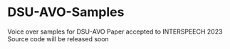 # DSU-AVO-Samples
Voice over samples for DSU-AVO 
Paper accepted to INTERSPEECH 2023 
Source code will be released soon 
